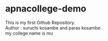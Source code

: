 # apnacollege-demo
This is my first Github Repository. 
<br>
Author : suruchi kosambe and paras kosambe .
<br>
my college name is mu